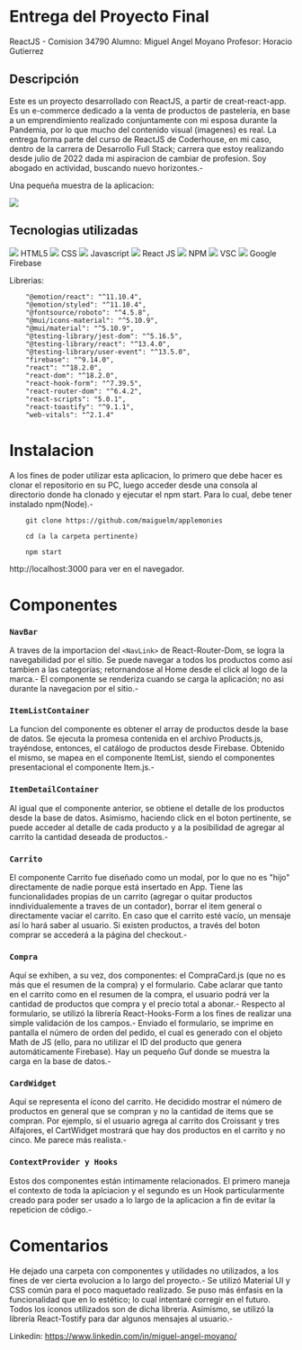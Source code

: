 # Entrega del Proyecto Final

ReactJS - Comision 34790
Alumno: Miguel Angel Moyano
Profesor: Horacio Gutierrez

## Descripción 

Este es un proyecto desarrollado con ReactJS, a partir de creat-react-app. Es un e-commerce dedicado a la venta de productos de pastelería, en base a un emprendimiento realizado conjuntamente con mi esposa durante la Pandemia, por lo que mucho del contenido visual (imagenes) es real.
La entrega forma parte del curso de ReactJS de Coderhouse, en mi caso, dentro de la carrera de Desarrollo Full Stack; carrera que estoy realizando desde julio de 2022 dada mi aspiracion de cambiar de profesion. Soy abogado en actividad, buscando nuevo horizontes.-

Una pequeña muestra de la aplicacion:

<img src="./aplicaciongif.gif" />

## Tecnologias utilizadas

<img src="https://img.icons8.com/color/48/000000/html-5--v1.png"/> HTML5
<img src="https://img.icons8.com/color/48/000000/css3.png"/> CSS
<img src="https://img.icons8.com/color/48/000000/javascript--v1.png"/> Javascript
<img src="https://img.icons8.com/cute-clipart/64/000000/react-native.png"/> React JS
<img src="https://img.icons8.com/color/48/000000/npm.png"/> NPM
<img src="https://img.icons8.com/ios/50/000000/visual-studio.png"/> VSC
<img src="https://img.icons8.com/color/48/000000/firebase.png"/> Google Firebase

Librerias: 
        
		"@emotion/react": "^11.10.4",
		"@emotion/styled": "^11.10.4",
        "@fontsource/roboto": "^4.5.8",
        "@mui/icons-material": "^5.10.9",
        "@mui/material": "^5.10.9",
        "@testing-library/jest-dom": "^5.16.5",
        "@testing-library/react": "^13.4.0",
        "@testing-library/user-event": "^13.5.0",
        "firebase": "^9.14.0",
        "react": "^18.2.0",
        "react-dom": "^18.2.0",
        "react-hook-form": "^7.39.5",
        "react-router-dom": "^6.4.2",
        "react-scripts": "5.0.1",
        "react-toastify": "^9.1.1",
        "web-vitals": "^2.1.4"

# Instalacion
A los fines de poder utilizar esta aplicacion, lo primero que debe hacer es clonar el repositorio en su PC, luego acceder desde una consola al directorio donde ha clonado y ejecutar el npm start. Para lo cual, debe tener instalado npm(Node).-

```
	git clone https://github.com/maiguelm/applemonies

	cd (a la carpeta pertinente)

	npm start	
```

http://localhost:3000 para ver en el navegador.

# Componentes

### `NavBar`

A traves de la importacion del `<NavLink>` de React-Router-Dom, se logra la navegabilidad por el sitio. Se puede navegar a todos los productos como así tambien a las categorías; retornandose al Home desde el click al logo de la marca.-
El componente se renderiza cuando se carga la aplicación; no asi durante la navegacion por el sitio.-

### `ItemListContainer`
La funcion del componente es obtener el array de productos desde la base de datos. Se ejecuta la promesa contenida en el archivo Products.js, trayéndose, entonces, el catálogo de productos desde Firebase. Obtenido el mismo, se mapea en el componente ItemList, siendo el componentes presentacional el componente Item.js.-


### `ItemDetailContainer`
Al igual que el componente anterior, se obtiene el detalle de los productos desde la base de datos. Asimismo, haciendo click en el boton pertinente, se puede acceder al detalle de cada producto y a la posibilidad de agregar al carrito la cantidad deseada de productos.-


### `Carrito`
El componente Carrito fue diseñado como un modal, por lo que no es "hijo" directamente de nadie porque está insertado en App.
Tiene las funcionalidades propias de un carrito (agregar o quitar productos inndividualemente a traves de un contador), borrar el item general o directamente vaciar el carrito.
En caso que el carrito esté vacío, un mensaje así lo hará saber al usuario. Si existen productos, a través del boton comprar se accederá a la página del checkout.-


### `Compra`
Aquí se exhiben, a su vez, dos componentes: el CompraCard.js (que no es más que el resumen de la compra) y el formulario.
Cabe aclarar que tanto en el carrito como en el resumen de la compra, el usuario podrá ver la cantidad de productos que compra y el precio total a abonar.-
Respecto al formulario, se utilizó la librería React-Hooks-Form a los fines de realizar una simple validación de los campos.- 
Enviado el formulario, se imprime en pantalla el número de orden del pedido, el cual es generado con el objeto Math de JS (ello, para no utilizar el ID del producto que genera automáticamente Firebase). Hay un pequeño Guf donde se muestra la carga en la base de datos.-

### `CardWidget`
Aquí se representa el ícono del carrito. He decidido mostrar el número de productos en general que se compran y no la cantidad de items que se compran. Por ejemplo, si el usuario agrega al carrito dos Croissant y tres Alfajores, el CartWidget mostrará que hay dos productos en el carrito y no cinco. Me parece más realista.-


### `ContextProvider y Hooks`
Estos dos componentes están intimamente relacionados. El primero maneja el contexto de toda la aplciacion y el segundo es un Hook particularmente creado para poder ser usado a lo largo de la aplicacion a fin de evitar la repeticion de código.-

# Comentarios

He dejado una carpeta con componentes y utilidades no utilizados, a los fines de ver cierta evolucion a lo largo del proyecto.-
Se utilizó Material UI y CSS común para el poco maquetado realizado. Se puso más énfasis en la funcionalidad que en lo estético; lo cual intentaré corregir en el futuro.
Todos los íconos utilizados son de dicha libreria. Asimismo, se utilizó la librería React-Tostify para dar algunos mensajes al usuario.-



Linkedin: https://www.linkedin.com/in/miguel-angel-moyano/